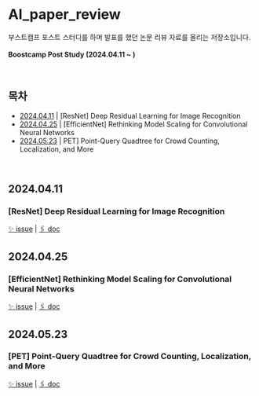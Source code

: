 # AI_paper_review

부스트캠프 포스트 스터디를 하며 발표를 했던 논문 리뷰 자료를 올리는 저장소입니다.
<br><br>
**Boostcamp Post Study (2024.04.11 ~ )**

<br>

## 목차
- [2024.04.11](#20240411) | [ResNet] Deep Residual Learning for Image Recognition
- [2024.04.25](#20240425) | [EfficientNet] Rethinking Model Scaling for Convolutional Neural Networks
- [2024.05.23](#20240523) | PET] Point-Query Quadtree for Crowd Counting, Localization, and More

<br>

## 2024.04.11
### [ResNet] Deep Residual Learning for Image Recognition

[✨ issue](https://github.com/HayeonLee88/AI_paper_review/issues/1#issue-2484963172)
 | [🖇️ doc](https://github.com/HayeonLee88/AI_paper_review/blob/5c5a11ff9e7dd6a17549a3aef8d63ddb4218e9c3/ResNet.pdf)


## 2024.04.25
### [EfficientNet] Rethinking Model Scaling for Convolutional Neural Networks

[✨ issue](https://github.com/HayeonLee88/AI_paper_review/issues/2#issue-2484965084)
 | [🖇️ doc](https://github.com/HayeonLee88/AI_paper_review/blob/5c5a11ff9e7dd6a17549a3aef8d63ddb4218e9c3/EfficientNet/README.md)

## 2024.05.23
### [PET] Point-Query Quadtree for Crowd Counting, Localization, and More

[✨ issue](https://github.com/HayeonLee88/AI_paper_review/issues/3#issue-2484968769)
 | [🖇️ doc](https://github.com/HayeonLee88/AI_paper_review/blob/5c5a11ff9e7dd6a17549a3aef8d63ddb4218e9c3/Point%20quEry%20Transformer/README.md)

